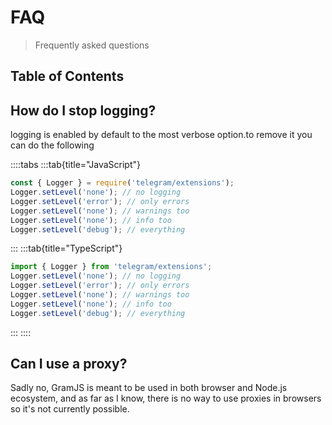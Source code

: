 # FAQ

> Frequently asked questions

## Table of Contents

## How do I stop logging?

logging is enabled by default to the most verbose option.to remove it you can do the following

::::tabs
:::tab{title="JavaScript"}

```js
const { Logger } = require('telegram/extensions');
Logger.setLevel('none'); // no logging
Logger.setLevel('error'); // only errors
Logger.setLevel('none'); // warnings too
Logger.setLevel('none'); // info too
Logger.setLevel('debug'); // everything
```

:::
:::tab{title="TypeScript"}

```ts
import { Logger } from 'telegram/extensions';
Logger.setLevel('none'); // no logging
Logger.setLevel('error'); // only errors
Logger.setLevel('none'); // warnings too
Logger.setLevel('none'); // info too
Logger.setLevel('debug'); // everything
```

:::
::::

## Can I use a proxy?

Sadly no, GramJS is meant to be used in both browser and Node.js ecosystem, and as far as I know, there is no way to use proxies in browsers so it's not currently possible.
